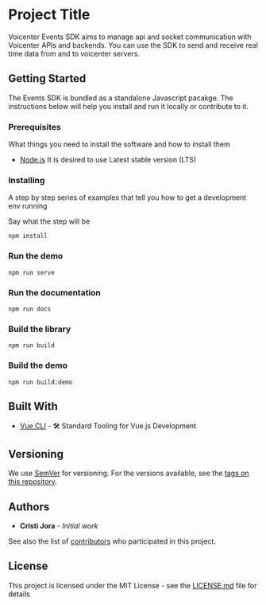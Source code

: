 # Project Title

Voicenter Events SDK aims to manage api and socket communication with Voicenter APIs and backends.
You can use the SDK to send and receive real time data from and to voicenter servers.

## Getting Started

The Events SDK is bundled as a standalone Javascript pacakge. The instructions below will help you install and run it locally or contribute to it.

### Prerequisites

What things you need to install the software and how to install them

- [Node.js](https://nodejs.org/en/) It is desired to use Latest stable version (LTS)

### Installing

A step by step series of examples that tell you how to get a development env running

Say what the step will be

```
npm install
```

### Run the demo
```
npm run serve
```

### Run the documentation
```
npm run docs
```

### Build the library
```
npm run build
```

### Build the demo
```
npm run build:demo
```

## Built With

* [Vue CLI](https://cli.vuejs.org/) - 🛠️ Standard Tooling for Vue.js Development

## Versioning

We use [SemVer](http://semver.org/) for versioning. For the versions available, see the [tags on this repository](https://github.com/your/project/tags). 

## Authors

* **Cristi Jora** - *Initial work*

See also the list of [contributors](https://github.com/your/project/contributors) who participated in this project.

## License

This project is licensed under the MIT License - see the [LICENSE.md](LICENSE.md) file for details
